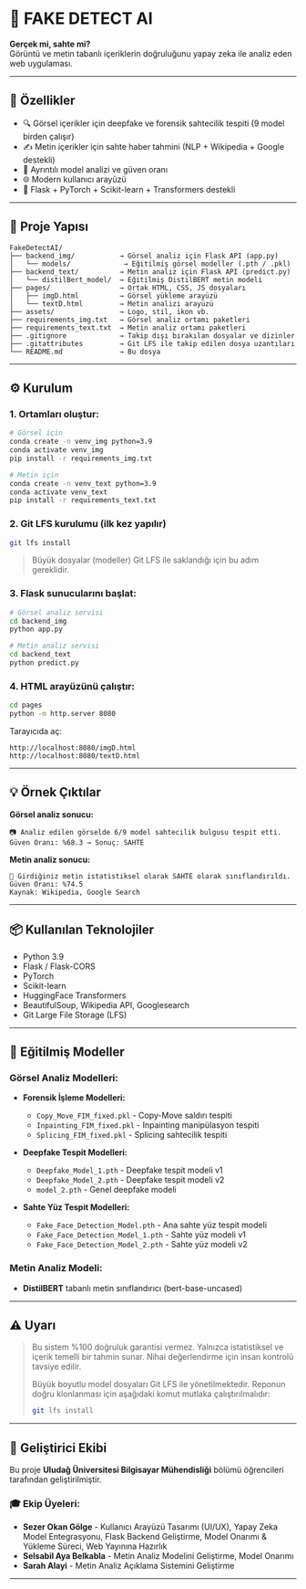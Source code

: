 # 🧠 FAKE DETECT AI

**Gerçek mi, sahte mi?**  
Görüntü ve metin tabanlı içeriklerin doğruluğunu yapay zeka ile analiz eden web uygulaması.

---

## 🚀 Özellikler

- 🔍 Görsel içerikler için deepfake ve forensik sahtecilik tespiti (9 model birden çalışır)
- ✍️ Metin içerikler için sahte haber tahmini (NLP + Wikipedia + Google destekli)
- 🧪 Ayrıntılı model analizi ve güven oranı
- 🌐 Modern kullanıcı arayüzü
- 🧠 Flask + PyTorch + Scikit-learn + Transformers destekli

---

## 📁 Proje Yapısı

```
FakeDetectAI/
├── backend_img/           → Görsel analiz için Flask API (app.py)
│   └── models/             → Eğitilmiş görsel modeller (.pth / .pkl)
├── backend_text/          → Metin analiz için Flask API (predict.py)
│   └── distilBert_model/  → Eğitilmiş DistilBERT metin modeli
├── pages/                 → Ortak HTML, CSS, JS dosyaları
│   ├── imgD.html          → Görsel yükleme arayüzü
│   └── textD.html         → Metin analizi arayüzü
├── assets/                → Logo, stil, ikon vb.
├── requirements_img.txt   → Görsel analiz ortamı paketleri
├── requirements_text.txt  → Metin analiz ortamı paketleri
├── .gitignore             → Takip dışı bırakılan dosyalar ve dizinler
├── .gitattributes         → Git LFS ile takip edilen dosya uzantıları
└── README.md              → Bu dosya
```

---

## ⚙️ Kurulum

### ️1. Ortamları oluştur:

```bash
# Görsel için
conda create -n venv_img python=3.9
conda activate venv_img
pip install -r requirements_img.txt

# Metin için
conda create -n venv_text python=3.9
conda activate venv_text
pip install -r requirements_text.txt
```

### ️2. Git LFS kurulumu (ilk kez yapılır)

```bash
git lfs install
```

> Büyük dosyalar (modeller) Git LFS ile saklandığı için bu adım gereklidir.

### ️3. Flask sunucularını başlat:

```bash
# Görsel analiz servisi
cd backend_img
python app.py

# Metin analiz servisi
cd backend_text
python predict.py
```

### ️4. HTML arayüzünü çalıştır:

```bash
cd pages
python -m http.server 8080
```

Tarayıcıda aç:
```
http://localhost:8080/imgD.html
http://localhost:8080/textD.html
```

---

## 💡 Örnek Çıktılar

**Görsel analiz sonucu:**
```
📷 Analiz edilen görselde 6/9 model sahtecilik bulgusu tespit etti.
Güven Oranı: %68.3 → Sonuç: SAHTE
```

**Metin analiz sonucu:**
```
🧠 Girdiğiniz metin istatistiksel olarak SAHTE olarak sınıflandırıldı.
Güven Oranı: %74.5
Kaynak: Wikipedia, Google Search
```

---

## 📦 Kullanılan Teknolojiler

- Python 3.9
- Flask / Flask-CORS
- PyTorch
- Scikit-learn
- HuggingFace Transformers
- BeautifulSoup, Wikipedia API, Googlesearch
- Git Large File Storage (LFS)

---

## 🧠 Eğitilmiş Modeller

### Görsel Analiz Modelleri:
- **Forensik İşleme Modelleri:**
  - `Copy_Move_FIM_fixed.pkl` - Copy-Move saldırı tespiti
  - `Inpainting_FIM_fixed.pkl` - Inpainting manipülasyon tespiti
  - `Splicing_FIM_fixed.pkl` - Splicing sahtecilik tespiti

- **Deepfake Tespit Modelleri:**
  - `Deepfake_Model_1.pth` - Deepfake tespit modeli v1
  - `Deepfake_Model_2.pth` - Deepfake tespit modeli v2
  - `model_2.pth` - Genel deepfake modeli

- **Sahte Yüz Tespit Modelleri:**
  - `Fake_Face_Detection_Model.pth` - Ana sahte yüz tespit modeli
  - `Fake_Face_Detection_Model_1.pth` - Sahte yüz modeli v1
  - `Fake_Face_Detection_Model_2.pth` - Sahte yüz modeli v2

### Metin Analiz Modeli:
- **DistilBERT** tabanlı metin sınıflandırıcı (bert-base-uncased)

---

## ⚠️ Uyarı

> Bu sistem %100 doğruluk garantisi vermez. Yalnızca istatistiksel ve içerik temelli bir tahmin sunar. Nihai değerlendirme için insan kontrolü tavsiye edilir.
> 
> Büyük boyutlu model dosyaları Git LFS ile yönetilmektedir. Reponun doğru klonlanması için aşağıdaki komut mutlaka çalıştırılmalıdır:
>
> ```bash
> git lfs install
> ```

---

## 👥 Geliştirici Ekibi

Bu proje **Uludağ Üniversitesi Bilgisayar Mühendisliği** bölümü öğrencileri tarafından geliştirilmiştir.

### 🎓 Ekip Üyeleri:
- **Sezer Okan Gölge** - Kullanıcı Arayüzü Tasarımı (UI/UX), Yapay Zeka Model Entegrasyonu, Flask Backend Geliştirme, Model Onarımı & Yükleme Süreci, Web Yayınına Hazırlık
- **Selsabil Aya Belkabla** - Metin Analiz Modelini Geliştirme, Model Onarımı
- **Sarah Alayi** - Metin Analiz Açıklama Sistemini Geliştirme

---
